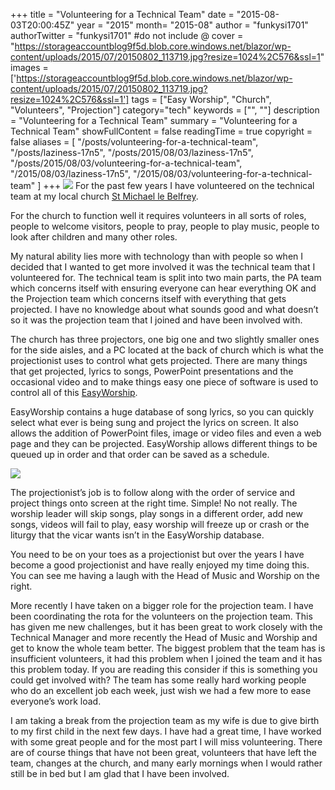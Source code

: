 +++
title = "Volunteering for a Technical Team"
date = "2015-08-03T20:00:45Z"
year = "2015"
month= "2015-08"
author = "funkysi1701"
authorTwitter = "funkysi1701" #do not include @
cover = "https://storageaccountblog9f5d.blob.core.windows.net/blazor/wp-content/uploads/2015/07/20150802_113719.jpg?resize=1024%2C576&ssl=1"
images = ['https://storageaccountblog9f5d.blob.core.windows.net/blazor/wp-content/uploads/2015/07/20150802_113719.jpg?resize=1024%2C576&ssl=1']
tags = ["Easy Worship", "Church", "Volunteers", "Projection"]
category="tech"
keywords = ["", ""]
description =  "Volunteering for a Technical Team"
summary = "Volunteering for a Technical Team"
showFullContent = false
readingTime = true
copyright = false
aliases = [
    "/posts/volunteering-for-a-technical-team",
    "/posts/laziness-17n5",
    "/posts/2015/08/03/laziness-17n5",
    "/posts/2015/08/03/volunteering-for-a-technical-team",
    "/2015/08/03/laziness-17n5",
    "/2015/08/03/volunteering-for-a-technical-team"
]
+++
![](https://storageaccountblog9f5d.blob.core.windows.net/blazor/wp-content/uploads/2015/07/20150802_113719.jpg?resize=1024%2C576&ssl=1)
For the past few years I have volunteered on the technical team at my local church [St Michael le Belfrey](http://www.belfrey.org/).

For the church to function well it requires volunteers in all sorts of roles, people to welcome visitors, people to pray, people to play music, people to look after children and many other roles.

My natural ability lies more with technology than with people so when I decided that I wanted to get more involved it was the technical team that I volunteered for. The technical team is split into two main parts, the PA team which concerns itself with ensuring everyone can hear everything OK and the Projection team which concerns itself with everything that gets projected. I have no knowledge about what sounds good and what doesn’t so it was the projection team that I joined and have been involved with.

The church has three projectors, one big one and two slightly smaller ones for the side aisles, and a PC located at the back of church which is what the projectionist uses to control what gets projected. There are many things that get projected, lyrics to songs, PowerPoint presentations and the occasional video and to make things easy one piece of software is used to control all of this [EasyWorship](https://www.easyworship.com/).

EasyWorship contains a huge database of song lyrics, so you can quickly select what ever is being sung and project the lyrics on screen. It also allows the addition of PowerPoint files, image or video files and even a web page and they can be projected. EasyWorship allows different things to be queued up in order and that order can be saved as a schedule.

![](https://storageaccountblog9f5d.blob.core.windows.net/blazor/wp-content/uploads/2015/07/CFMwY_UUgAAc2k2.jpg?resize=300%2C225&ssl=1)

The projectionist’s job is to follow along with the order of service and project things onto screen at the right time. Simple! No not really. The worship leader will skip songs, play songs in a different order, add new songs, videos will fail to play, easy worship will freeze up or crash or the liturgy that the vicar wants isn’t in the EasyWorship database.

You need to be on your toes as a projectionist but over the years I have become a good projectionist and have really enjoyed my time doing this. You can see me having a laugh with the Head of Music and Worship on the right.

More recently I have taken on a bigger role for the projection team. I have been coordinating the rota for the volunteers on the projection team. This has given me new challenges, but it has been great to work closely with the Technical Manager and more recently the Head of Music and Worship and get to know the whole team better. The biggest problem that the team has is insufficient volunteers, it had this problem when I joined the team and it has this problem today. If you are reading this consider if this is something you could get involved with? The team has some really hard working people who do an excellent job each week, just wish we had a few more to ease everyone’s work load.

I am taking a break from the projection team as my wife is due to give birth to my first child in the next few days. I have had a great time, I have worked with some great people and for the most part I will miss volunteering. There are of course things that have not been great, volunteers that have left the team, changes at the church, and many early mornings when I would rather still be in bed but I am glad that I have been involved.